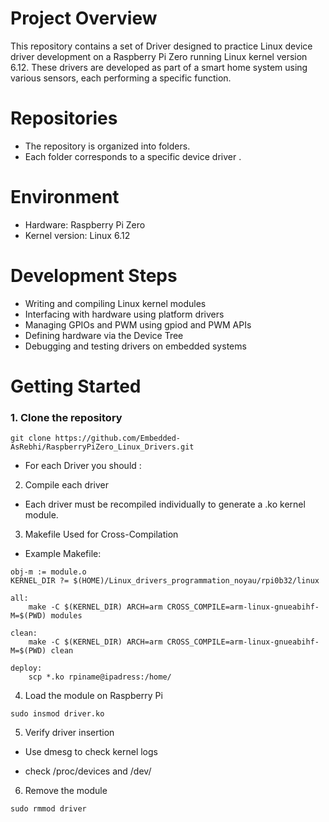 # Project Overview
This repository contains a set of Driver designed to practice Linux device driver development on a Raspberry Pi Zero running Linux kernel version 6.12. 
These drivers are developed as part of a smart home system using various sensors, each performing a specific function.
# Repositories

 * The repository is organized into folders.
 * Each folder corresponds to a specific device driver .

# Environment 


* Hardware: Raspberry Pi Zero
* Kernel version: Linux 6.12

# Development Steps

 * Writing and compiling Linux kernel modules
 * Interfacing with hardware using platform drivers
 * Managing GPIOs and PWM using gpiod and PWM APIs
 * Defining hardware via the Device Tree
 * Debugging and testing drivers on embedded systems


# Getting Started

### 1. Clone the repository
```dts
git clone https://github.com/Embedded-AsRebhi/RaspberryPiZero_Linux_Drivers.git
```
* For each Driver you should :
2. Compile each driver

- Each driver must be recompiled individually to generate a .ko kernel module.

3. Makefile Used for Cross-Compilation

* Example Makefile:
```dts
obj-m := module.o
KERNEL_DIR ?= $(HOME)/Linux_drivers_programmation_noyau/rpi0b32/linux

all:
	make -C $(KERNEL_DIR) ARCH=arm CROSS_COMPILE=arm-linux-gnueabihf- M=$(PWD) modules

clean:
	make -C $(KERNEL_DIR) ARCH=arm CROSS_COMPILE=arm-linux-gnueabihf- M=$(PWD) clean

deploy:
	scp *.ko rpiname@ipadress:/home/
```

4. Load the module on Raspberry Pi
```dts
sudo insmod driver.ko
```

5. Verify driver insertion

 * Use dmesg to check kernel logs

 * check /proc/devices and /dev/

6. Remove the module

```dts
sudo rmmod driver
```

